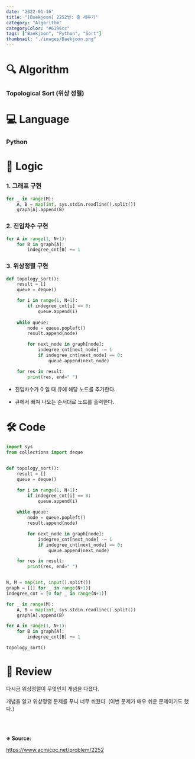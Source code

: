 ```yaml
---
date: "2022-01-16"
title: "[Baekjoon] 2252번: 줄 세우기"
category: "Algorithm"
categoryColor: "#6196cc"
tags: ["Baekjoon", "Python", "Sort"]
thumbnail: "./images/Baekjoon.png"
---
```


# 🔍 Algorithm

### Topological Sort (위상 정렬)

# 💻 Language

### Python

# 📍 Logic

### **1. 그래프 구현**

```python
for _ in range(M):
    A, B = map(int, sys.stdin.readline().split())
    graph[A].append(B)
```

### **2. 진입차수 구현**

```python
for A in range(1, N+1):
    for B in graph[A]:
        indegree_cnt[B] += 1
```

### **3. 위상정렬 구현**

```python
def topology_sort():
    result = []
    queue = deque()

    for i in range(1, N+1):
        if indegree_cnt[i] == 0:
            queue.append(i)
    
    while queue:
        node = queue.popleft()
        result.append(node)

        for next_node in graph[node]:
            indegree_cnt[next_node] -= 1
            if indegree_cnt[next_node] == 0:
                queue.append(next_node)

    for res in result:
        print(res, end=" ")
```

- 진입차수가 0 일 때 큐에 해당 노드를 추가한다.

- 큐에서 빠져 나오는 순서대로 노드를 출력한다.

# 🛠 Code

```python
import sys
from collections import deque


def topology_sort():
    result = []
    queue = deque()

    for i in range(1, N+1):
        if indegree_cnt[i] == 0:
            queue.append(i)
    
    while queue:
        node = queue.popleft()
        result.append(node)

        for next_node in graph[node]:
            indegree_cnt[next_node] -= 1
            if indegree_cnt[next_node] == 0:
                queue.append(next_node)

    for res in result:
        print(res, end=" ")


N, M = map(int, input().split())
graph = [[] for _ in range(N+1)]
indegree_cnt = [0 for _ in range(N+1)]

for _ in range(M):
    A, B = map(int, sys.stdin.readline().split())
    graph[A].append(B)

for A in range(1, N+1):
    for B in graph[A]:
        indegree_cnt[B] += 1

topology_sort()
```

# 📝 Review

다시금 위상정렬이 무엇인지 개념을 다졌다.

개념을 알고 위상정렬 문제를 푸니 너무 쉬웠다. (이번 문제가 매우 쉬운 문제이기도 했다.)

<br />
<br />

**※ Source:**

https://www.acmicpc.net/problem/2252
